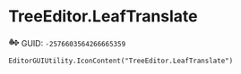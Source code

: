 # TreeEditor.LeafTranslate
![](/img/TreeEditor.LeafTranslate.png)
GUID: `-2576603564266665359`
```
EditorGUIUtility.IconContent("TreeEditor.LeafTranslate")
```
